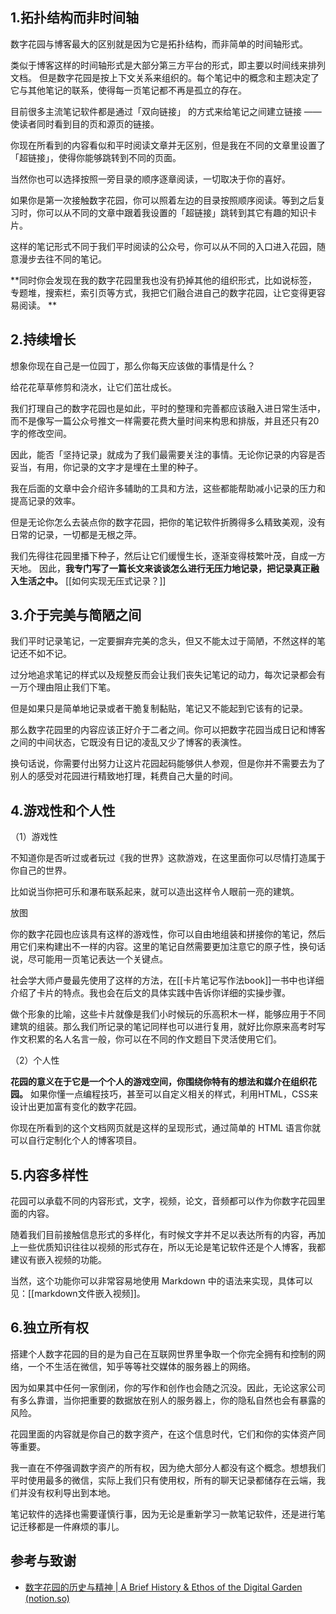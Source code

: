 
## 1.拓扑结构而非时间轴

数字花园与博客最大的区别就是因为它是拓扑结构，而非简单的时间轴形式。 

类似于博客这样的时间轴形式是大部分第三方平台的形式，即主要以时间线来排列文档。 但是数字花园是按上下文关系来组织的。每个笔记中的概念和主题决定了它与其他笔记的联系，使得每一页笔记都不再是孤立的存在。

目前很多主流笔记软件都是通过「双向链接」 的方式来给笔记之间建立链接 —— 使读者同时看到目的页和源页的链接。

你现在所看到的内容看似和平时阅读文章并无区别，但是我在不同的文章里设置了「超链接」，使得你能够跳转到不同的页面。 

当然你也可以选择按照一旁目录的顺序逐章阅读，一切取决于你的喜好。 

如果你是第一次接触数字花园，你可以照着左边的目录按照顺序阅读。等到之后复习时，你可以从不同的文章中跟着我设置的「超链接」跳转到其它有趣的知识卡片。 

这样的笔记形式不同于我们平时阅读的公众号，你可以从不同的入口进入花园，随意漫步去往不同的笔记。

**同时你会发现在我的数字花园里我也没有扔掉其他的组织形式，比如说标签，专题堆，搜索栏，索引页等方式，我把它们融合进自己的数字花园，让它变得更容易阅读。 **


## 2.持续增长

想象你现在自己是一位园丁，那么你每天应该做的事情是什么？ 

给花花草草修剪和浇水，让它们茁壮成长。

我们打理自己的数字花园也是如此，平时的整理和完善都应该融入进日常生活中，而不是像写一篇公众号推文一样需要花费大量时间来构思和排版，并且还只有20字的修改空间。 

因此，能否「坚持记录」就成为了我们最需要关注的事情。无论你记录的内容是否妥当，有用，你记录的文字才是埋在土里的种子。

我在后面的文章中会介绍许多辅助的工具和方法，这些都能帮助减小记录的压力和提高记录的效率。

但是无论你怎么去装点你的数字花园，把你的笔记软件折腾得多么精致美观，没有日常的记录，一切都是无根之萍。

我们先得往花园里播下种子，然后让它们缓慢生长，逐渐变得枝繁叶茂，自成一方天地。 因此，**我专门写了一篇长文来谈谈怎么进行无压力地记录，把记录真正融入生活之中。**  [[如何实现无压式记录？]]

## 3.介于完美与简陋之间

我们平时记录笔记，一定要摒弃完美的念头，但又不能太过于简陋，不然这样的笔记还不如不记。 

过分地追求笔记的样式以及规整反而会让我们丧失记笔记的动力，每次记录都会有一万个理由阻止我们下笔。

但是如果只是简单地记录或者干脆复制黏贴，笔记又不能起到它该有的记录。 

那么数字花园里的内容应该正好介于二者之间。你可以把数字花园当成日记和博客之间的中间状态，它既没有日记的凌乱又少了博客的表演性。

换句话说，你需要付出努力让这片花园起码能够供人参观，但是你并不需要去为了别人的感受对花园进行精致地打理，耗费自己大量的时间。 

## 4.游戏性和个人性 

（1）游戏性

不知道你是否听过或者玩过《我的世界》这款游戏，在这里面你可以尽情打造属于你自己的世界。 

比如说当你把可乐和瀑布联系起来，就可以造出这样令人眼前一亮的建筑。 

放图 

你的数字花园也应该具有这样的游戏性，你可以自由地组装和拼接你的笔记，然后用它们来构建出不一样的内容。这里的笔记自然需要更加注意它的原子性，换句话说，尽可能用一页笔记表达一个关键点。 

社会学大师卢曼最先使用了这样的方法，在[[卡片笔记写作法book]]一书中也详细介绍了卡片的特点。我也会在后文的具体实践中告诉你详细的实操步骤。 

做个形象的比喻，这些卡片就像是我们小时候玩的乐高积木一样，能够应用于不同建筑的组装。那么我们所记录的笔记同样也可以进行复用，就好比你原来高考时写作文积累的名人名言一般，你可以在不同的作文题目下灵活使用它们。 

（2）个人性

**花园的意义在于它是一个个人的游戏空间，你围绕你特有的想法和媒介在组织花园。** 如果你懂一点编程技巧，甚至可以自定义相关的样式，利用HTML，CSS来设计出更加富有变化的数字花园。 

你现在所看到的这个文档网页就是这样的呈现形式，通过简单的 HTML 语言你就可以自行定制化个人的博客项目。 


## 5.内容多样性 
花园可以承载不同的内容形式，文字，视频，论文，音频都可以作为你数字花园里面的内容。 

随着我们目前接触信息形式的多样化，有时候文字并不足以表达所有的内容，再加上一些优质知识往往以视频的形式存在，所以无论是笔记软件还是个人博客，我都建议有嵌入视频的功能。 

当然，这个功能你可以非常容易地使用 Markdown 中的语法来实现，具体可以见：[[markdown文件嵌入视频]]。


## 6.独立所有权 

搭建个人数字花园的目的是为自己在互联网世界里争取一个你完全拥有和控制的网络，一个不生活在微信，知乎等等社交媒体的服务器上的网络。

因为如果其中任何一家倒闭，你的写作和创作也会随之沉没。因此，无论这家公司有多么靠谱，当你把重要的数据放在别人的服务器上，你的隐私自然也会有暴露的风险。 

花园里面的内容就是你自己的数字资产，在这个信息时代，它们和你的实体资产同等重要。

我一直在不停强调数字资产的所有权，因为绝大部分人都没有这个概念。想想我们平时使用最多的微信，实际上我们只有使用权，所有的聊天记录都储存在云端，我们并没有权利导出到本地。 

笔记软件的选择也需要谨慎行事，因为无论是重新学习一款笔记软件，还是进行笔记迁移都是一件麻烦的事儿。


## 参考与致谢
- [数字花园的历史与精神 | A Brief History & Ethos of the Digital Garden (notion.so)](https://www.notion.so/A-Brief-History-Ethos-of-the-Digital-Garden-79d073b01cd84f41bcf9a3f95574395e)
